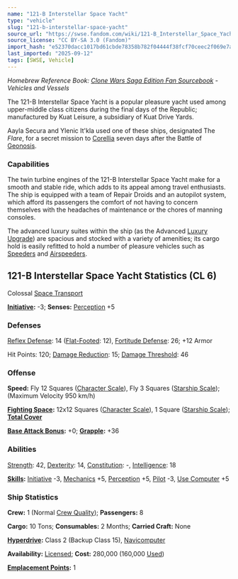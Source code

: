```yaml
---
name: "121-B Interstellar Space Yacht"
type: "vehicle"
slug: "121-b-interstellar-space-yacht"
source_url: "https://swse.fandom.com/wiki/121-B_Interstellar_Space_Yacht"
source_license: "CC BY-SA 3.0 (Fandom)"
import_hash: "e52370dacc1017bd61cbde78358b782f04444f38fcf70ceec2f069e7ac04de38"
last_imported: "2025-09-12"
tags: [SWSE, Vehicle]
---
```

*Homebrew Reference Book: [Clone Wars Saga Edition Fan Sourcebook](https://swse.fandom.com/wiki/Clone_Wars_Saga_Edition_Fan_Sourcebook) - Vehicles and Vessels*

The 121-B Interstellar Space Yacht is a popular pleasure yacht used among upper-middle class citizens during the final days of the Republic; manufactured by Kuat Leisure, a subsidiary of Kuat Drive Yards.

Aayla Secura and Ylenic It'kla used one of these ships, designated The *Flare*, for a secret mission to [Corellia](https://swse.fandom.com/wiki/Corellia) seven days after the Battle of [Geonosis](https://swse.fandom.com/wiki/Geonosis).

### Capabilities

The twin turbine engines of the 121-B Interstellar Space Yacht make for a smooth and stable ride, which adds to its appeal among travel enthusiasts. The ship is equipped with a team of Repair Droids and an autopilot system, which afford its passengers the comfort of not having to concern themselves with the headaches of maintenance or the chores of manning consoles.

The advanced luxury suites within the ship (as the Advanced [Luxury Upgrade](https://swse.fandom.com/wiki/Luxury_Upgrade)) are spacious and stocked with a variety of amenities; its cargo hold is easily refitted to hold a number of pleasure vehicles such as [Speeders](https://swse.fandom.com/wiki/Speeders) and [Airspeeders](https://swse.fandom.com/wiki/Airspeeders).

## 121-B Interstellar Space Yacht Statistics (CL 6)
Colossal [Space Transport](https://swse.fandom.com/wiki/Space_Transport)

**[Initiative](https://swse.fandom.com/wiki/Initiative):** -3; **Senses:** [Perception](https://swse.fandom.com/wiki/Perception) +5
### Defenses
[Reflex Defense](https://swse.fandom.com/wiki/Reflex_Defense_(Vehicles)): 14 ([Flat-Footed](https://swse.fandom.com/wiki/Flat-Footed): 12), [Fortitude Defense](https://swse.fandom.com/wiki/Fortitude_Defense_(Vehicles)): 26; +12 Armor

Hit Points: 120; [Damage Reduction](https://swse.fandom.com/wiki/Damage_Reduction): 15; [Damage Threshold](https://swse.fandom.com/wiki/Damage_Threshold_(Vehicles)): 46
### Offense
**Speed:** Fly 12 Squares ([Character Scale](https://swse.fandom.com/wiki/Character_Scale)), Fly 3 Squares ([Starship Scale](https://swse.fandom.com/wiki/Starship_Scale)); (Maximum Velocity 950 km/h)

**[Fighting Space](https://swse.fandom.com/wiki/Fighting_Space):** 12x12 Squares ([Character Scale](https://swse.fandom.com/wiki/Character_Scale)), 1 Square ([Starship Scale](https://swse.fandom.com/wiki/Starship_Scale)); **[Total Cover](https://swse.fandom.com/wiki/Total_Cover)**

**[Base Attack Bonus](https://swse.fandom.com/wiki/Base_Attack_Bonus):** +0; **[Grapple](https://swse.fandom.com/wiki/Grapple):** +36
### Abilities
[Strength](https://swse.fandom.com/wiki/Strength): 42, [Dexterity](https://swse.fandom.com/wiki/Dexterity): 14, [Constitution](https://swse.fandom.com/wiki/Constitution): -, [Intelligence](https://swse.fandom.com/wiki/Intelligence): 18

**[Skills](https://swse.fandom.com/wiki/Skills):** [Initiative](https://swse.fandom.com/wiki/Initiative) -3, [Mechanics](https://swse.fandom.com/wiki/Mechanics) +5, [Perception](https://swse.fandom.com/wiki/Perception) +5, [Pilot](https://swse.fandom.com/wiki/Pilot) -3, [Use Computer](https://swse.fandom.com/wiki/Use_Computer) +5
### Ship Statistics
**Crew:** 1 (Normal [Crew Quality](https://swse.fandom.com/wiki/Crew_Quality)); **Passengers:** 8

**Cargo:** 10 Tons; **Consumables:** 2 Months; **Carried Craft:** None

**[Hyperdrive](https://swse.fandom.com/wiki/Hyperdrive):** Class 2 (Backup Class 15), [Navicomputer](https://swse.fandom.com/wiki/Navicomputer)

**Availability:** [Licensed](https://swse.fandom.com/wiki/Licensed); **Cost:** 280,000 (160,000 [Used](https://swse.fandom.com/wiki/Used))

**[Emplacement Points](https://swse.fandom.com/wiki/Emplacement_Points):** 1